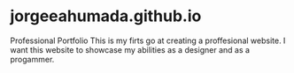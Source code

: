 # jorgeeahumada.github.io
Professional Portfolio
This is my firts go at creating a proffesional website. I want this website to showcase my abilities as a designer and as a progammer. 
